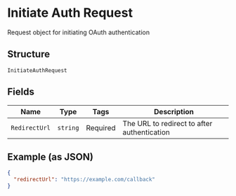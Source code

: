 
# Initiate Auth Request

Request object for initiating OAuth authentication

## Structure

`InitiateAuthRequest`

## Fields

| Name | Type | Tags | Description |
|  --- | --- | --- | --- |
| `RedirectUrl` | `string` | Required | The URL to redirect to after authentication |

## Example (as JSON)

```json
{
  "redirectUrl": "https://example.com/callback"
}
```


